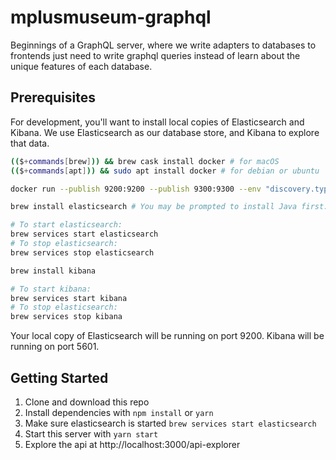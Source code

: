 # mplusmuseum-graphql

Beginnings of a GraphQL server, where we write adapters to databases to frontends just need to write graphql queries instead of learn about the unique features of each database.

## Prerequisites
For development, you'll want to install local copies of Elasticsearch and Kibana. We use Elasticsearch as our database store, and Kibana to explore that data.

```bash
(($+commands[brew])) && brew cask install docker # for macOS
(($+commands[apt])) && sudo apt install docker # for debian or ubuntu

docker run --publish 9200:9200 --publish 9300:9300 --env "discovery.type=single-node" --name mplusmuseum_elasticsearch docker.elastic.co/elasticsearch/elasticsearch:6.1.2 -p 9300:9300 -e "discovery.type=single-node"
```

```bash
brew install elasticsearch # You may be prompted to install Java first.

# To start elasticsearch:
brew services start elasticsearch
# To stop elasticsearch:
brew services stop elasticsearch

brew install kibana

# To start kibana:
brew services start kibana
# To stop elasticsearch:
brew services stop kibana
```

Your local copy of Elasticsearch will be running on port 9200. Kibana will be running on port 5601.

## Getting Started

1. Clone and download this repo
2. Install dependencies with `npm install` or `yarn`
3. Make sure elasticsearch is started `brew services start elasticsearch`
4. Start this server with `yarn start`
6. Explore the api at http://localhost:3000/api-explorer

